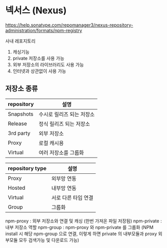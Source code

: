 # 넥서스 (Nexus)

https://help.sonatype.com/repomanager3/nexus-repository-administration/formats/npm-registry

사내 레포지토리

1. 캐싱기능
2. private 저장소를 사용 가능
3. 외부 저장소의 라이브러리도 사용 가능
4. 인터넷과 상관없이 사용 가능

## 저장소 종류

| repository | 설명                      |
| ---------- | ------------------------- |
| Snapshots  | 수시로 릴리즈 되는 저장소 |
| Release    | 정식 릴리즈 되는 저장소   |
| 3rd party  | 외부 저장소               |
| Proxy      | 로컬 캐시용               |
| Virtual    | 여러 저장소를 그룹화      |

| repository type | 설명                |
| --------------- | ------------------- |
| Proxy           | 외부망 연동         |
| Hosted          | 내부망 연동         |
| Virtual         | 서로 다른 타입 연결 |
| Group           | 그룹화              |

npm-proxy : 외부 저장소와 연결 및 캐싱 (한번 가져온 파일 저장됨)
npm-private : 내부 저장소 역할
npm-group : npm-proxy 와 npm-private 를 그룹화 (NPM install 시 해당 npm-group 으로 연결, 이렇게 하면 private 의 내부모듈과 proxy 외부모듈 모두 검색가능 및 다운로드 가능)
